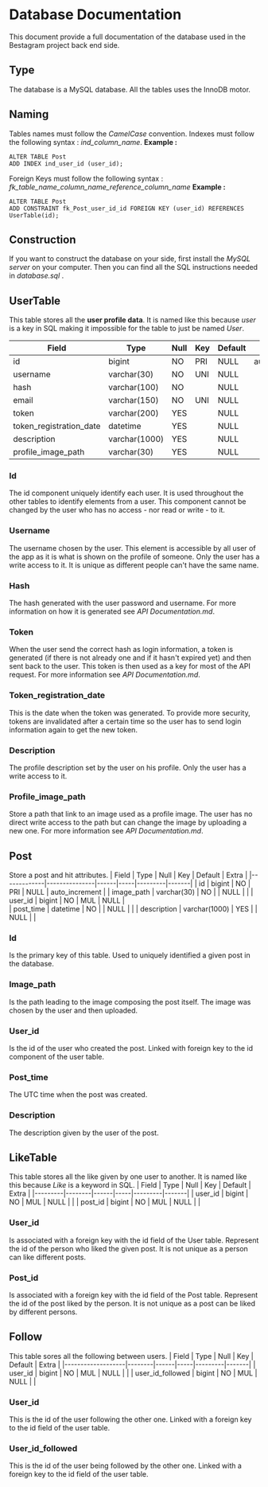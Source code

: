 # Database Documentation
This document provide a full documentation of the database used in the Bestagram project back end side.

## Type
The database is a MySQL database. All the tables uses the InnoDB motor.

## Naming
Tables names must follow the *CamelCase* convention. 
Indexes must follow the following syntax : *ind_column_name*.
**Example :**

    ALTER TABLE Post  
    ADD INDEX ind_user_id (user_id);
 
Foreign Keys must follow the following syntax : *fk_table_name_column_name_reference_column_name*
**Example :** 
  
    ALTER TABLE Post  
    ADD CONSTRAINT fk_Post_user_id_id FOREIGN KEY (user_id) REFERENCES UserTable(id);

## Construction
If you want to construct the database on your side, first install the *MySQL server* on your computer. Then you can find all the SQL instructions needed in *database.sql* .

## UserTable
This table stores all the **user profile data**. It is named like this because *user* is a key in SQL making it impossible for the table to just be named *User*.

| Field              | Type          | Null | Key | Default | Extra |
| --------------------|---------------|------|-----|---------|-------|
| id                      | bigint        | NO   | PRI | NULL    | auto_increment |
| username                | varchar(30)   | NO   | UNI | NULL    |                |
| hash                    | varchar(100)  | NO   |     | NULL    |                |
| email                   | varchar(150)  | NO   | UNI | NULL    |                |
| token                   | varchar(200)  | YES  |     | NULL    |                |
| token_registration_date | datetime      | YES  |     | NULL    |                |
| description             | varchar(1000) | YES  |     | NULL    |                |
| profile_image_path      | varchar(30)   | YES  |     | NULL    |                |
### Id
The id component uniquely identify each user. It is used throughout the other tables to identify elements from a user.
This component cannot be changed by the user who has no access - nor read or write - to it.
### Username
The username chosen by the user. This element is accessible by all user of the app as it is what is shown on the profile of someone. Only the user has a write access to it. It is unique as different people can't have the same name.
### Hash
The hash generated with the user password and username. For more information on how it is generated see *API Documentation.md*.
### Token
When the user send the correct hash as login information, a token is generated (if there is not already one and if it hasn't expired yet) and then sent back to the user. This token is then used as a key for most of the API request. For more information see *API Documentation.md*.
### Token_registration_date
This is the date when the token was generated. To provide more security, tokens are invalidated after a certain time so the user has to send login information again to get the new token.
### Description
The profile description set by the user on his profile. Only the user has a write access to it.
### Profile_image_path
Store a path that link to an image used as a profile image. The user has no direct write access to the path but can change the image by uploading a new one. For more information see *API Documentation.md*.

## Post
Store a post and hit attributes.
| Field       | Type          | Null | Key | Default | Extra |
|-------------|---------------|------|-----|---------|-------|
| id          | bigint        | NO   | PRI | NULL    | auto_increment |
| image_path  | varchar(30)   | NO   |     | NULL    |                |
| user_id     | bigint        | NO   | MUL | NULL    |                
| post_time   | datetime      | NO   |     | NULL    |                |
| description | varchar(1000) | YES  |     | NULL    |                |
### Id
Is the primary key of this table. Used to uniquely identified a given post in the database.
### Image_path
Is the path leading to the image composing the post itself. The image was chosen by the user and then uploaded.
### User_id
Is the id of the user who created the post. Linked with foreign key to the id component of the user table.
### Post_time
The UTC time when the post was created.
### Description
The description given by the user of the post.

## LikeTable
This table stores all the like given by one user to another. It is named like this because *Like* is a keyword in SQL.
| Field   | Type   | Null | Key | Default | Extra |
|---------|--------|------|-----|---------|-------|
| user_id | bigint | NO   | MUL | NULL    |       |
| post_id | bigint | NO   | MUL | NULL    |       |

### User_id
Is associated with a foreign key with the id field of the User table. Represent the id of the person who liked the given post. It is not unique as a person can like different posts.
### Post_id
Is associated with a foreign key with the id field of the Post table. Represent the id of the post liked by the person. It is not unique as a post can be liked by different persons.

## Follow
This table sores all the following between users.
| Field             | Type   | Null | Key | Default | Extra |
|-------------------|--------|------|-----|---------|-------|
| user_id           | bigint | NO   | MUL | NULL    |       |
| user_id_followed | bigint | NO   | MUL | NULL    |       |
### User_id
This is the id of the user following the other one. Linked with a foreign key to the id field of the user table.
### User_id_followed
This is the id of the user being followed by the other one. Linked with a foreign key to the id field of the user table.
